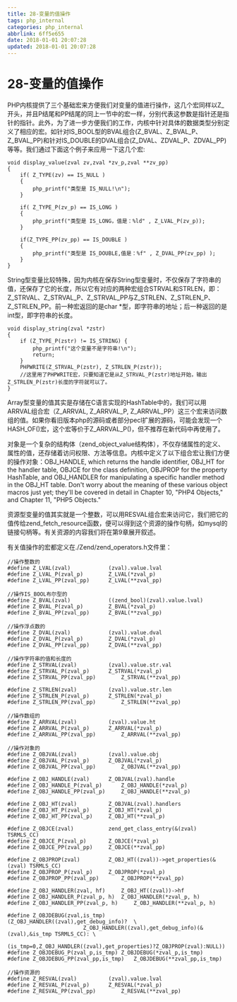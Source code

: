```yaml
---
title: 28-变量的值操作
tags: php_internal
categories: php_internal
abbrlink: 6ff5e655
date: 2018-01-01 20:07:28
updated: 2018-01-01 20:07:28
---
```


# 28-变量的值操作
PHP内核提供了三个基础宏来方便我们对变量的值进行操作，这几个宏同样以Z_开头，并且P结尾和PP结尾的同上一节中的宏一样，分别代表这参数是指针还是指针的指针。此外，为了进一步方便我们的工作，内核中针对具体的数据类型分别定义了相应的宏。如针对IS_BOOL型的BVAL组合(Z_BVAL、Z_BVAL_P、Z_BVAL_PP)和针对IS_DOUBLE的DVAL组合(Z_DVAL、ZDVAL_P、ZDVAL_PP)等等。我们通过下面这个例子来应用一下这几个宏:

    void display_value(zval zv,zval *zv_p,zval **zv_pp)
    {
    	if( Z_TYPE(zv) == IS_NULL )
    	{
    		php_printf("类型是 IS_NULL!\n");
    	}

    	if( Z_TYPE_P(zv_p) == IS_LONG )
    	{
    		php_printf("类型是 IS_LONG，值是：%ld" , Z_LVAL_P(zv_p));
    	}

    	if(Z_TYPE_PP(zv_pp) == IS_DOUBLE )
    	{
    		php_printf("类型是 IS_DOUBLE,值是：%f" , Z_DVAL_PP(zv_pp) );
    	}
    }

String型变量比较特殊，因为内核在保存String型变量时，不仅保存了字符串的值，还保存了它的长度，所以它有对应的两种宏组合STRVAL和STRLEN，即：Z_STRVAL、Z_STRVAL_P、Z_STRVAL_PP与Z_STRLEN、Z_STRLEN_P、Z_STRLEN_PP。前一种宏返回的是char *型，即字符串的地址；后一种返回的是int型，即字符串的长度。

    void display_string(zval *zstr)
    {
        if (Z_TYPE_P(zstr) != IS_STRING) {
            php_printf("这个变量不是字符串!\n");
            return;
        }
        PHPWRITE(Z_STRVAL_P(zstr), Z_STRLEN_P(zstr));
        //这里用了PHPWRITE宏，只要知道它是从Z_STRVAL_P(zstr)地址开始，输出Z_STRLEN_P(zstr)长度的字符就可以了。
    }

Array型变量的值其实是存储在C语言实现的HashTable中的，我们可以用ARRVAL组合宏（Z_ARRVAL, Z_ARRVAL_P, Z_ARRVAL_PP）这三个宏来访问数组的值。如果你看旧版本php的源码或者部分pecl扩展的源码，可能会发现一个HASH_OF()宏，这个宏等价于Z_ARRVAL_P()，但不推荐在新代码中再使用了。

对象是一个复杂的结构体（zend_object_value结构体），不仅存储属性的定义、属性的值，还存储着访问权限、方法等信息。内核中定义了以下组合宏让我们方便的操作对象：OBJ_HANDLE, which returns the handle identifier, OBJ_HT for the handler table, OBJCE for the class definition, OBJPROP for the property HashTable, and OBJ_HANDLER for manipulating a specific handler method in the OBJ_HT table. Don't worry about the meaning of these various object macros just yet; they'll be covered in detail in Chapter 10, "PHP4 Objects," and Chapter 11, "PHP5 Objects."

资源型变量的值其实就是一个整数，可以用RESVAL组合宏来访问它，我们把它的值传给zend_fetch_resource函数，便可以得到这个资源的操作句柄，如mysql的链接句柄等。有关资源的内容我们将在第9章展开叙述。

有关值操作的宏都定义在./Zend/zend_operators.h文件里：

    //操作整数的
    #define Z_LVAL(zval)			(zval).value.lval
    #define Z_LVAL_P(zval_p)		Z_LVAL(*zval_p)
    #define Z_LVAL_PP(zval_pp)		Z_LVAL(**zval_pp)

    //操作IS_BOOL布尔型的
    #define Z_BVAL(zval)			((zend_bool)(zval).value.lval)
    #define Z_BVAL_P(zval_p)		Z_BVAL(*zval_p)
    #define Z_BVAL_PP(zval_pp)		Z_BVAL(**zval_pp)

    //操作浮点数的
    #define Z_DVAL(zval)			(zval).value.dval
    #define Z_DVAL_P(zval_p)		Z_DVAL(*zval_p)
    #define Z_DVAL_PP(zval_pp)		Z_DVAL(**zval_pp)

    //操作字符串的值和长度的
    #define Z_STRVAL(zval)			(zval).value.str.val
    #define Z_STRVAL_P(zval_p)		Z_STRVAL(*zval_p)
    #define Z_STRVAL_PP(zval_pp)		Z_STRVAL(**zval_pp)

    #define Z_STRLEN(zval)			(zval).value.str.len
    #define Z_STRLEN_P(zval_p)		Z_STRLEN(*zval_p)
    #define Z_STRLEN_PP(zval_pp)		Z_STRLEN(**zval_pp)

    //操作数组的
    #define Z_ARRVAL(zval)			(zval).value.ht
    #define Z_ARRVAL_P(zval_p)		Z_ARRVAL(*zval_p)
    #define Z_ARRVAL_PP(zval_pp)		Z_ARRVAL(**zval_pp)

    //操作对象的
    #define Z_OBJVAL(zval)			(zval).value.obj
    #define Z_OBJVAL_P(zval_p)		Z_OBJVAL(*zval_p)
    #define Z_OBJVAL_PP(zval_pp)		Z_OBJVAL(**zval_pp)

    #define Z_OBJ_HANDLE(zval)		Z_OBJVAL(zval).handle
    #define Z_OBJ_HANDLE_P(zval_p)		Z_OBJ_HANDLE(*zval_p)
    #define Z_OBJ_HANDLE_PP(zval_p)		Z_OBJ_HANDLE(**zval_p)

    #define Z_OBJ_HT(zval)			Z_OBJVAL(zval).handlers
    #define Z_OBJ_HT_P(zval_p)		Z_OBJ_HT(*zval_p)
    #define Z_OBJ_HT_PP(zval_p)		Z_OBJ_HT(**zval_p)

    #define Z_OBJCE(zval)			zend_get_class_entry(&(zval) TSRMLS_CC)
    #define Z_OBJCE_P(zval_p)		Z_OBJCE(*zval_p)
    #define Z_OBJCE_PP(zval_pp)		Z_OBJCE(**zval_pp)

    #define Z_OBJPROP(zval)			Z_OBJ_HT((zval))->get_properties(&(zval) TSRMLS_CC)
    #define Z_OBJPROP_P(zval_p)		Z_OBJPROP(*zval_p)
    #define Z_OBJPROP_PP(zval_pp)		Z_OBJPROP(**zval_pp)

    #define Z_OBJ_HANDLER(zval, hf) 	Z_OBJ_HT((zval))->hf
    #define Z_OBJ_HANDLER_P(zval_p, h)	Z_OBJ_HANDLER(*zval_p, h)
    #define Z_OBJ_HANDLER_PP(zval_p, h)		Z_OBJ_HANDLER(**zval_p, h)

    #define Z_OBJDEBUG(zval,is_tmp)		(Z_OBJ_HANDLER((zval),get_debug_info)?	\
    						Z_OBJ_HANDLER((zval),get_debug_info)(&(zval),&is_tmp TSRMLS_CC): \
    						(is_tmp=0,Z_OBJ_HANDLER((zval),get_properties)?Z_OBJPROP(zval):NULL))
    #define Z_OBJDEBUG_P(zval_p,is_tmp)	Z_OBJDEBUG(*zval_p,is_tmp)
    #define Z_OBJDEBUG_PP(zval_pp,is_tmp)	Z_OBJDEBUG(**zval_pp,is_tmp)

    //操作资源的
    #define Z_RESVAL(zval)			(zval).value.lval
    #define Z_RESVAL_P(zval_p)		Z_RESVAL(*zval_p)
    #define Z_RESVAL_PP(zval_pp)		Z_RESVAL(**zval_pp)
